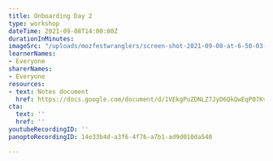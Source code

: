 ```yaml
---
title: Onboarding Day 2
type: workshop
dateTime: 2021-09-08T14:00:00Z
durationInMinutes: 
imageSrc: "/uploads/mozfestwranglers/screen-shot-2021-09-08-at-6-50-03-pm.png"
learnerNames:
- Everyone
sharerNames:
- Everyone
resources:
- text: Notes document
  href: https://docs.google.com/document/d/1VEkgPuZDNLZ7JyD6QkQwEqP07KvaMAai1fk8rcOUvW4/edit#
cta:
  text: ''
  href: ''
youtubeRecordingID: ''
panoptoRecordingID: 14e33b4d-a3f6-4f76-a7b1-ad9d010da540

---
```

